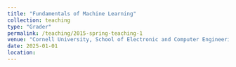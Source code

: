 ```yaml
---
title: "Fundamentals of Machine Learning"
collection: teaching
type: "Grader"
permalink: /teaching/2015-spring-teaching-1
venue: "Cornell University, School of Electronic and Computer Engineering"
date: 2025-01-01
location: 
---
```

